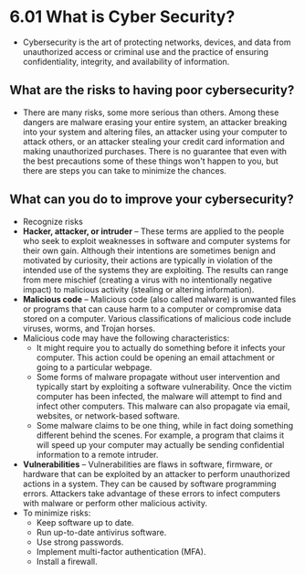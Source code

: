 # 6.01 What is Cyber Security?

* Cybersecurity is the art of protecting networks, devices, and data from unauthorized access or criminal use and the practice of ensuring confidentiality, integrity, and availability of information.

## What are the risks to having poor cybersecurity?
* There are many risks, some more serious than others. Among these dangers are malware erasing your entire system, an attacker breaking into your system and altering files, an attacker using your computer to attack others, or an attacker stealing your credit card information and making unauthorized purchases. There is no guarantee that even with the best precautions some of these things won't happen to you, but there are steps you can take to minimize the chances.

## What can you do to improve your cybersecurity?

* Recognize risks
* **Hacker, attacker, or intruder** – These terms are applied to the people who seek to exploit weaknesses in software and computer systems for their own gain. Although their intentions are sometimes benign and motivated by curiosity, their actions are typically in violation of the intended use of the systems they are exploiting. The results can range from mere mischief (creating a virus with no intentionally negative impact) to malicious activity (stealing or altering information).
* **Malicious code** – Malicious code (also called malware) is unwanted files or programs that can cause harm to a computer or compromise data stored on a computer. Various classifications of malicious code include viruses, worms, and Trojan horses.
* Malicious code may have the following characteristics:
  * It might require you to actually do something before it infects your computer. This action could be opening an email attachment or going to a particular webpage.
  * Some forms of malware propagate without user intervention and typically start by exploiting a software vulnerability. Once the victim computer has been infected, the malware will attempt to find and infect other computers. This malware can also propagate via email, websites, or network-based software.
  * Some malware claims to be one thing, while in fact doing something different behind the scenes. For example, a program that claims it will speed up your computer may actually be sending confidential information to a remote intruder.
* **Vulnerabilities** – Vulnerabilities are flaws in software, firmware, or hardware that can be exploited by an attacker to perform unauthorized actions in a system. They can be caused by software programming errors. Attackers take advantage of these errors to infect computers with malware or perform other malicious activity.
* To minimize risks:
  * Keep software up to date.
  * Run up-to-date antivirus software.
  * Use strong passwords.
  * Implement multi-factor authentication (MFA).
  * Install a firewall.
